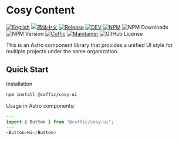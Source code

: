 # Cosy Content

[![English](https://img.shields.io/badge/English-violet)](README.md)
[![简体中文](https://img.shields.io/badge/中文文档-gray)](docs/README-zh.md)
[![Release](https://img.shields.io/github/v/release/cofficlab/cosy-ui?style=flat-square&logo=github&color=blue)](https://github.com/yuaotian/go-cursor-help/releases/latest)
[![DEV](https://img.shields.io/badge/DEV-gray)](README-dev.md)
[![NPM](https://img.shields.io/badge/NPM-orange)](https://www.npmjs.com/package/@coffic/cosy-ui)
![NPM Downloads](https://img.shields.io/npm/dm/%40coffic%2Fcosy-ui)
![NPM Version](https://img.shields.io/npm/v/%40coffic%2Fcosy-ui)
[![Coffic](https://img.shields.io/badge/Coffic-green)](https://coffic.cn)
[![Maintainer](https://img.shields.io/badge/Maintainer-blue)](https://github.com/nookery)
![GitHub License](https://img.shields.io/github/license/cofficlab/cosy-ui)

This is an Astro component library that provides a unified UI style for multiple projects under the same organization.

## Quick Start

Installation

```bash
npm install @coffic/cosy-ui
```

Usage in Astro components:

```js
---
import { Button } from "@coffic/cosy-ui";
---
<Button>Hi</Button>
```

